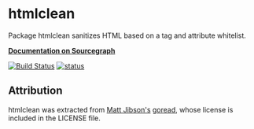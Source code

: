 # htmlclean

Package htmlclean sanitizes HTML based on a tag and attribute whitelist.

**[Documentation on Sourcegraph](https://sourcegraph.com/github.com/sourcegraph/htmlclean)**

[![Build Status](https://travis-ci.org/sourcegraph/htmlclean.png?branch=master)](https://travis-ci.org/sourcegraph/htmlclean)
[![status](https://sourcegraph.com/api/repos/github.com/sourcegraph/htmlclean/badges/status.png)](https://sourcegraph.com/github.com/sourcegraph/htmlclean)

## Attribution

htmlclean was extracted from [Matt Jibson's](http://mattjibson.com/)
[goread](https://github.com/mjibson/goread), whose license is included in the
LICENSE file.

